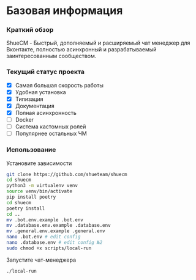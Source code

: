 # Базовая информация

### Краткий обзор

ShueCM - Быстрый, дополняемый и расширяемый чат менеджер для Вконтакте, полностью
асинхронный и разрабатываемый заинтересованным сообществом.

### Текущий статус проекта

* [x] Самая большая скорость работы
* [x] Удобная установка
* [x] Типизация
* [x] Документация
* [x] Полная асинхронность
* [ ] Docker
* [ ] Система кастомных ролей
* [ ] Популярнее остальных ЧМ

### Использование


Установите зависимости
```sh
git clone https://github.com/shueteam/shuecm
cd shuecm
python3 -m virtualenv venv
source venv/bin/activate
pip install poetry
cd shuecm
poetry install
cd ..
mv .bot.env.example .bot.env
mv .database.env.example .database.env
mv .general.env.example .general.env
nano .bot.env # edit config
nano .database.env # edit config №2
sudo chmod +x scripts/local-run
```

Запустите чат-менеджера
```sh
./local-run
```
